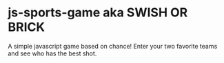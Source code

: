 # js-sports-game aka SWISH OR BRICK

A simple javascript game based on chance! Enter your two favorite teams and see who
has the best shot. 
